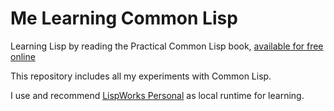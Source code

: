 # Me Learning Common Lisp

Learning Lisp by reading the Practical Common Lisp book, [available for free online](http://www.gigamonkeys.com/book/)

This repository includes all my experiments with Common Lisp.

I use and recommend [LispWorks Personal](http://www.lispworks.com/) as local runtime for learning.